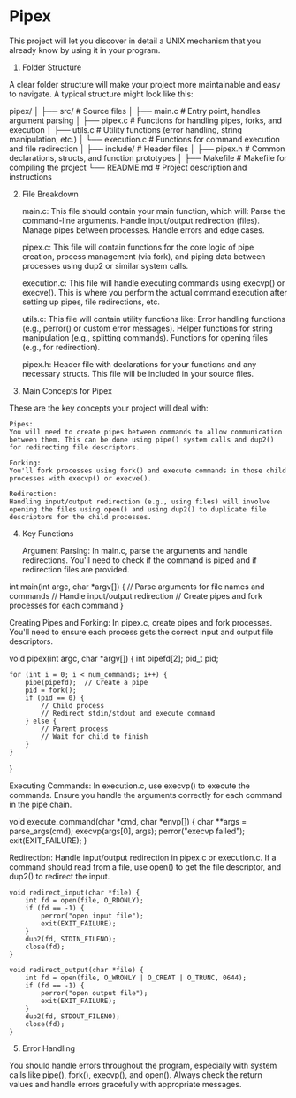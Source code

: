 # Pipex
This project will let you discover in detail a UNIX mechanism that you already know by using it in your program.


1. Folder Structure

A clear folder structure will make your project more maintainable and easy to navigate. A typical structure might look like this:

pipex/
│
├── src/                # Source files
│   ├── main.c          # Entry point, handles argument parsing
│   ├── pipex.c         # Functions for handling pipes, forks, and execution
│   ├── utils.c         # Utility functions (error handling, string manipulation, etc.)
│   └── execution.c     # Functions for command execution and file redirection
│
├── include/            # Header files
│   ├── pipex.h         # Common declarations, structs, and function prototypes
│
├── Makefile            # Makefile for compiling the project
└── README.md           # Project description and instructions

2. File Breakdown

    main.c:
    This file should contain your main function, which will:
        Parse the command-line arguments.
        Handle input/output redirection (files).
        Manage pipes between processes.
        Handle errors and edge cases.

    pipex.c:
    This file will contain functions for the core logic of pipe creation, process management (via fork), and piping data between processes using dup2 or similar system calls.

    execution.c:
    This file will handle executing commands using execvp() or execve(). This is where you perform the actual command execution after setting up pipes, file redirections, etc.

    utils.c:
    This file will contain utility functions like:
        Error handling functions (e.g., perror() or custom error messages).
        Helper functions for string manipulation (e.g., splitting commands).
        Functions for opening files (e.g., for redirection).

    pipex.h:
    Header file with declarations for your functions and any necessary structs. This file will be included in your source files.

3. Main Concepts for Pipex

These are the key concepts your project will deal with:

    Pipes:
    You will need to create pipes between commands to allow communication between them. This can be done using pipe() system calls and dup2() for redirecting file descriptors.

    Forking:
    You'll fork processes using fork() and execute commands in those child processes with execvp() or execve().

    Redirection:
    Handling input/output redirection (e.g., using files) will involve opening the files using open() and using dup2() to duplicate file descriptors for the child processes.

4. Key Functions

    Argument Parsing:
    In main.c, parse the arguments and handle redirections. You'll need to check if the command is piped and if redirection files are provided.

int main(int argc, char *argv[]) {
    // Parse arguments for file names and commands
    // Handle input/output redirection
    // Create pipes and fork processes for each command
}

Creating Pipes and Forking:
In pipex.c, create pipes and fork processes. You'll need to ensure each process gets the correct input and output file descriptors.

void pipex(int argc, char *argv[]) {
    int pipefd[2];
    pid_t pid;

    for (int i = 0; i < num_commands; i++) {
        pipe(pipefd);  // Create a pipe
        pid = fork();
        if (pid == 0) {
            // Child process
            // Redirect stdin/stdout and execute command
        } else {
            // Parent process
            // Wait for child to finish
        }
    }
}

Executing Commands:
In execution.c, use execvp() to execute the commands. Ensure you handle the arguments correctly for each command in the pipe chain.

void execute_command(char *cmd, char *envp[]) {
    char **args = parse_args(cmd);
    execvp(args[0], args);
    perror("execvp failed");
    exit(EXIT_FAILURE);
}

Redirection:
Handle input/output redirection in pipex.c or execution.c. If a command should read from a file, use open() to get the file descriptor, and dup2() to redirect the input.

    void redirect_input(char *file) {
        int fd = open(file, O_RDONLY);
        if (fd == -1) {
            perror("open input file");
            exit(EXIT_FAILURE);
        }
        dup2(fd, STDIN_FILENO);
        close(fd);
    }

    void redirect_output(char *file) {
        int fd = open(file, O_WRONLY | O_CREAT | O_TRUNC, 0644);
        if (fd == -1) {
            perror("open output file");
            exit(EXIT_FAILURE);
        }
        dup2(fd, STDOUT_FILENO);
        close(fd);
    }

5. Error Handling

You should handle errors throughout the program, especially with system calls like pipe(), fork(), execvp(), and open(). Always check the return values and handle errors gracefully with appropriate messages.
